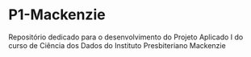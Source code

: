 # P1-Mackenzie
Repositório dedicado para o desenvolvimento do Projeto Aplicado I do curso de Ciência dos Dados do Instituto Presbiteriano Mackenzie
